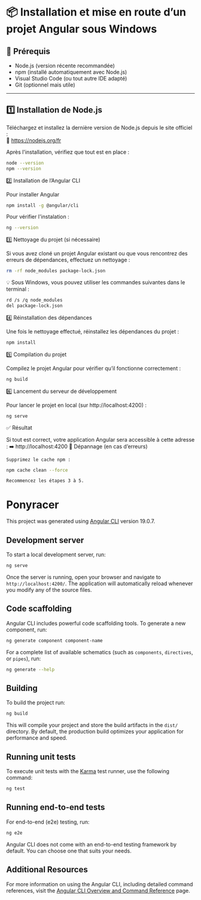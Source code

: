 # 📦 Installation et mise en route d’un projet Angular sous Windows

## 🧰 Prérequis

- Node.js (version récente recommandée)
- npm (installé automatiquement avec Node.js)
- Visual Studio Code (ou tout autre IDE adapté)
- Git (optionnel mais utile)

---

## 1️⃣ Installation de Node.js

Téléchargez et installez la dernière version de Node.js depuis le site officiel :  
🔗 https://nodejs.org/fr

Après l'installation, vérifiez que tout est en place :

```bash
node --version
npm --version
```
2️⃣ Installation de l’Angular CLI

Pour installer Angular
```bash
npm install -g @angular/cli
```

Pour vérifier l'instalation : 
```bash
ng --version
```
3️⃣ Nettoyage du projet (si nécessaire)

Si vous avez cloné un projet Angular existant ou que vous rencontrez des erreurs de dépendances, effectuez un nettoyage :
```bash
rm -rf node_modules package-lock.json
```
💡 Sous Windows, vous pouvez utiliser les commandes suivantes dans le terminal :
```bash
rd /s /q node_modules
del package-lock.json
```
4️⃣ Réinstallation des dépendances

Une fois le nettoyage effectué, réinstallez les dépendances du projet :
```bash
npm install
```

5️⃣ Compilation du projet

Compilez le projet Angular pour vérifier qu’il fonctionne correctement :
```bash
ng build
```

6️⃣ Lancement du serveur de développement

Pour lancer le projet en local (sur http://localhost:4200) :
```bash
ng serve
``` 
✅ Résultat

Si tout est correct, votre application Angular sera accessible à cette adresse :
➡️ http://localhost:4200
🧼 Dépannage (en cas d’erreurs)

    Supprimez le cache npm :
```bash
npm cache clean --force
```
    Recommencez les étapes 3 à 5.



# Ponyracer

This project was generated using [Angular CLI](https://github.com/angular/angular-cli) version 19.0.7.

## Development server

To start a local development server, run:

```bash
ng serve
```

Once the server is running, open your browser and navigate to `http://localhost:4200/`. The application will automatically reload whenever you modify any of the source files.

## Code scaffolding

Angular CLI includes powerful code scaffolding tools. To generate a new component, run:

```bash
ng generate component component-name
```

For a complete list of available schematics (such as `components`, `directives`, or `pipes`), run:

```bash
ng generate --help
```

## Building

To build the project run:

```bash
ng build
```

This will compile your project and store the build artifacts in the `dist/` directory. By default, the production build optimizes your application for performance and speed.

## Running unit tests

To execute unit tests with the [Karma](https://karma-runner.github.io) test runner, use the following command:

```bash
ng test
```

## Running end-to-end tests

For end-to-end (e2e) testing, run:

```bash
ng e2e
```

Angular CLI does not come with an end-to-end testing framework by default. You can choose one that suits your needs.

## Additional Resources

For more information on using the Angular CLI, including detailed command references, visit the [Angular CLI Overview and Command Reference](https://angular.dev/tools/cli) page.
